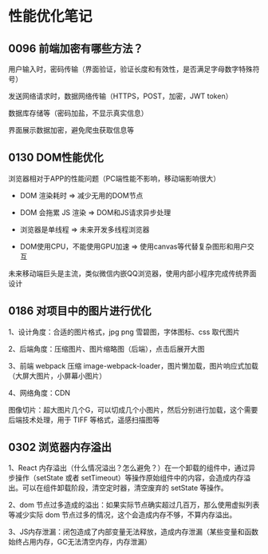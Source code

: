 # 性能优化笔记 
 
## 0096 前端加密有哪些方法？


用户输入时，密码传输（界面验证，验证长度和有效性，是否满足字母数字特殊符号）

发送网络请求时，数据网络传输（HTTPS，POST，加密，JWT token）

数据库存储等（密码加盐，不显示真实信息）

界面展示数据加密，避免爬虫获取信息等



   
## 0130 DOM性能优化


浏览器相对于APP的性能问题（PC端性能不影响，移动端影响很大）



- DOM 渲染耗时 => 减少无用的DOM节点

- DOM 会拖累 JS 渲染 => DOM和JS请求异步处理

- 浏览器是单线程 => 未来开发多线程浏览器

- DOM使用CPU，不能使用GPU加速 => 使用canvas等代替复杂图形和用户交互



未来移动端巨头是主流，类似微信内嵌QQ浏览器，使用内部小程序完成传统界面设计



   
## 0186 对项目中的图片进行优化


1、设计角度：合适的图片格式，jpg png 雪碧图，字体图标、css 取代图片

2、后端角度：压缩图片、图片缩略图（后端），点击后展开大图

3、前端 webpack 压缩 image-webpack-loader，图片懒加载，图片响应式加载（大屏大图片，小屏幕小图片）

4、网络角度：CDN

图像切片：超大图片几个G，可以切成几个小图片，然后分别进行加载，这个需要后端技术处理，用于 TIFF 等格式，遥感扫描图等



   
## 0302 浏览器内存溢出


1、React 内存溢出（什么情况溢出？怎么避免？）在一个卸载的组件中，通过异步操作（setState 或者 setTimeout）等操作原始组件中的内容，会造成内存溢出。可以在组件卸载阶段，清空定时器，清空废弃的 setState 等操作。

2、dom 节点过多造成的溢出：如果实际节点确实超过几百万，那么使用虚拟列表等减少实际 dom 节点过多的情况，这个会造成内存不够，不算内存溢出。

3、JS内存泄漏：闭包造成了内部变量无法释放，造成内存泄漏（某些变量和函数始终占用内存，GC无法清空内存，内存泄漏）



  